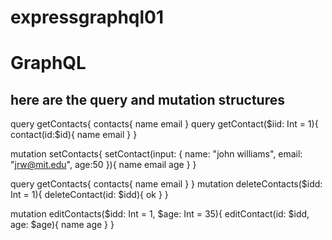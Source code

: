# expressgraphql01

# GraphQL

## here are the query and mutation structures

query getContacts{
contacts{
name
email
}
query getContact($iid: Int = 1){
    contact(id:$id){
name
email
}
}

mutation setContacts{
setContact(input: {
name: "john williams",
email: "jrw@mit.edu",
age:50
}){
name
email
age
}
}

query getContacts{
contacts{
name
email
}
}
mutation deleteContacts($idd: Int = 1){
  deleteContact(id: $idd){
ok
}
}

mutation editContacts($idd: Int = 1, $age: Int = 35){
editContact(id: $idd, age: $age){
name
age
}
}
